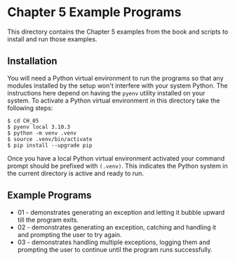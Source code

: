 # Chapter 5 Example Programs

This directory contains the Chapter 5 examples from the book and scripts to install and run those examples.

## Installation

You will need a Python virtual environment to run the programs so that any modules installed by the setup won't interfere with your system Python. The instructions here depend on having the `pyenv` utility installed on your system. To activate a Python virtual environment in this directory take the following steps:

```console
$ cd CH_05
$ pyenv local 3.10.3
$ python -m venv .venv
$ source .venv/bin/activate
$ pip install --upgrade pip
```

Once you have a local Python virtual environment activated your command prompt should be prefixed with `(.venv)`. This indicates the Python system in the current directory is active and ready to run.

## Example Programs

- 01 - demonstrates generating an exception and letting it bubble upward till the program exits.
- 02 - demonstrates generating an exception, catching and handling it and prompting the user to try again.
- 03 - demonstrates handling multiple exceptions, logging them and prompting the user to continue until the program runs successfully.
